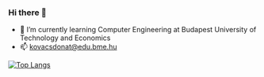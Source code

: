 ### Hi there 👋

- 🌱 I’m currently learning Computer Engineering at Budapest University of Technology and Economics
- 📫 kovacsdonat@edu.bme.hu


[![Top Langs](https://github-readme-stats.vercel.app/api/top-langs/?username=kovacsdonat8&layout=compact)](https://github.com/anuraghazra/github-readme-stats)

